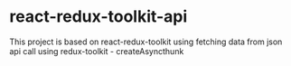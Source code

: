 # react-redux-toolkit-api
This project is based on react-redux-toolkit using fetching data from json api call using redux-toolkit - createAsyncthunk
